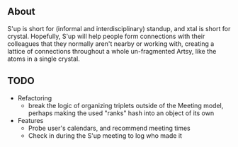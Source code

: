 About
---

S'up is short for (informal and interdisciplinary) standup, and xtal is short for crystal. Hopefully, S'up will help people form connections with their colleagues that they normally aren't nearby or working with, creating a lattice of connections throughout a whole un-fragmented Artsy, like the atoms in a single crystal.

TODO
---

* Refactoring
    * break the logic of organizing triplets outside of the Meeting model, perhaps making the used "ranks" hash into an object of its own
* Features
    * Probe user's calendars, and recommend meeting times
    * Check in during the S'up meeting to log who made it

